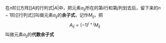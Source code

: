 在$n$阶[[方阵]]$A$的行列式$|A|$中，把元素$a_{ij}$所在的第$i$行和第$j$列划去后，留下来的$n-1$阶[[行列式]]叫做元素$a_{ij}$的**余子式**，记作$M_{ij}$，把
$$
A_{ij}=(-1)^{i+j}M_{ij}
$$
叫做元素$a_{ij}$的**代数余子式**